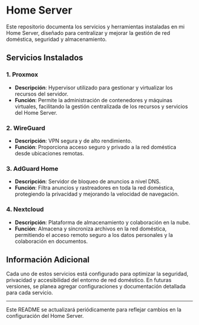 # Home Server

Este repositorio documenta los servicios y herramientas instaladas en mi Home Server, diseñado para centralizar y mejorar la gestión de red doméstica, seguridad y almacenamiento.

## Servicios Instalados

### 1. Proxmox
- **Descripción**: Hypervisor utilizado para gestionar y virtualizar los recursos del servidor.
- **Función**: Permite la administración de contenedores y máquinas virtuales, facilitando la gestión centralizada de los recursos y servicios del Home Server.

### 2. WireGuard
- **Descripción**: VPN segura y de alto rendimiento.
- **Función**: Proporciona acceso seguro y privado a la red doméstica desde ubicaciones remotas.

### 3. AdGuard Home
- **Descripción**: Servidor de bloqueo de anuncios a nivel DNS.
- **Función**: Filtra anuncios y rastreadores en toda la red doméstica, protegiendo la privacidad y mejorando la velocidad de navegación.

### 4. Nextcloud
- **Descripción**: Plataforma de almacenamiento y colaboración en la nube.
- **Función**: Almacena y sincroniza archivos en la red doméstica, permitiendo el acceso remoto seguro a los datos personales y la colaboración en documentos.

## Información Adicional

Cada uno de estos servicios está configurado para optimizar la seguridad, privacidad y accesibilidad del entorno de red doméstico. En futuras versiones, se planea agregar configuraciones y documentación detallada para cada servicio.

---

Este README se actualizará periódicamente para reflejar cambios en la configuración del Home Server.
